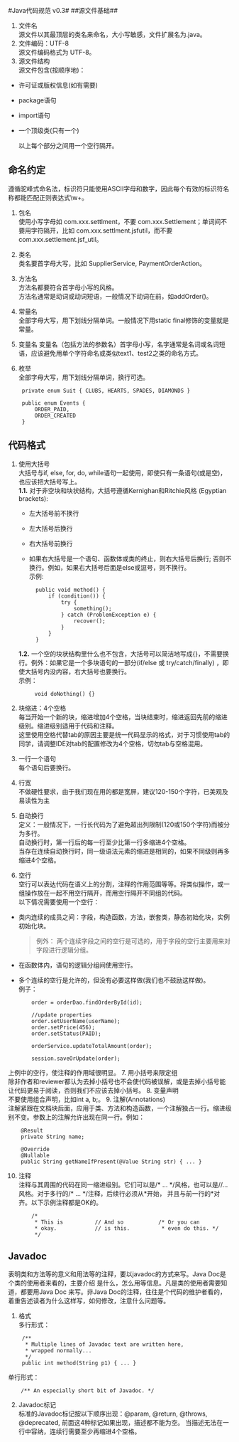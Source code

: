 #Java代码规范  v0.3#
##源文件基础##
1. 文件名  
源文件以其最顶层的类名来命名，大小写敏感，文件扩展名为.java。
2. 文件编码：UTF-8  
源文件编码格式为 UTF-8。
3. 源文件结构  
	源文件包含(按顺序地)：
  - 许可证或版权信息(如有需要)
  - package语句
  - import语句
  - 一个顶级类(只有一个)  

	以上每个部分之间用一个空行隔开。
## 命名约定 ##
遵循驼峰式命名法，标识符只能使用ASCII字母和数字，因此每个有效的标识符名称都能匹配正则表达式\w+。

1. 包名  
使用小写字母如 com.xxx.settlment，不要 com.xxx.Settlement；单词间不要用字符隔开，比如 com.xxx.settlment.jsfutil，而不要com.xxx.settlement.jsf_util。
2. 类名  
类名要首字母大写，比如 SupplierService, PaymentOrderAction。
3. 方法名  
方法名都要符合首字母小写的风格。  
方法名通常是动词或动词短语，一般情况下动词在前，如addOrder()。  
4. 常量名  
全部字母大写，用下划线分隔单词。一般情况下用static final修饰的变量就是常量。
5. 变量名
变量名（包括方法的参数名）首字母小写，名字通常是名词或名词短语，应该避免用单个字符命名或类似text1、test2之类的命名方式。
6. 枚举  
全部字母大写，用下划线分隔单词，换行可选。

		private enum Suit { CLUBS, HEARTS, SPADES, DIAMONDS }

		public enum Events {
			ORDER_PAID,
			ORDER_CREATED
		}

## 代码格式 ##
1. 使用大括号  
大括号与if, else, for, do, while语句一起使用，即使只有一条语句(或是空)，也应该把大括号写上。  
	**1.1.** 对于非空块和块状结构，大括号遵循Kernighan和Ritchie风格 (Egyptian brackets):
	- 左大括号前不换行
	- 左大括号后换行
	- 右大括号前换行
	- 如果右大括号是一个语句、函数体或类的终止，则右大括号后换行; 否则不换行。例如，如果右大括号后面是else或逗号，则不换行。  
  示例:

            public void method() {
	        	if (condition()) {
					try {
	    				something();
	    			} catch (ProblemException e) {
	    				recover();
					}
				}
	    	}

	**1.2.** 一个空的块状结构里什么也不包含，大括号可以简洁地写成{}，不需要换行。例外：如果它是一个多块语句的一部分(if/else 或 try/catch/finally) ，即使大括号内没内容，右大括号也要换行。  
  示例：

            void doNothing() {}
        
2. 块缩进：4个空格  
每当开始一个新的块，缩进增加4个空格，当块结束时，缩进返回先前的缩进级别。缩进级别适用于代码和注释。  
这里使用空格代替tab的原因主要是统一代码显示的格式，对于习惯使用tab的同学，请调整IDE对tab的配置修改为4个空格，切勿tab与空格混用。
3. 一行一个语句  
每个语句后要换行。
4. 行宽  
不做硬性要求，由于我们现在用的都是宽屏，建议120-150个字符，已美观及易读性为主
5. 自动换行  
定义：一般情况下，一行长代码为了避免超出列限制(120或150个字符)而被分为多行。  
自动换行时，第一行后的每一行至少比第一行多缩进4个空格。  
当存在连续自动换行时，同一级语法元素的缩进是相同的，如果不同级则再多缩进4个空格。
6. 空行  
空行可以表达代码在语义上的分割，注释的作用范围等等。将类似操作，或一组操作放在一起不用空行隔开，而用空行隔开不同组的代码。  
以下情况需要使用一个空行：
  - 类内连续的成员之间：字段，构造函数，方法，嵌套类，静态初始化块，实例初始化块。
	> 例外： 两个连续字段之间的空行是可选的，用于字段的空行主要用来对字段进行逻辑分组。
  - 在函数体内，语句的逻辑分组间使用空行。
  - 多个连续的空行是允许的，但没有必要这样做(我们也不鼓励这样做)。  
  例子：

			order = orderDao.findOrderById(id);

			//update properties
			order.setUserName(userName);
			order.setPrice(456);
			order.setStatus(PAID);

			orderService.updateTotalAmount(order);

			session.saveOrUpdate(order);
上例中的空行，使注释的作用域很明显。
7. 用小括号来限定组  
除非作者和reviewer都认为去掉小括号也不会使代码被误解，或是去掉小括号能让代码更易于阅读，否则我们不应该去掉小括号。 
8. 变量声明  
不要使用组合声明，比如int a, b;。
9. 注解(Annotations)  
注解紧跟在文档块后面，应用于类、方法和构造函数，一个注解独占一行。缩进级别不变。参数上的注解允许出现在同一行。例如：

		@Result
		private String name;

		@Override
		@Nullable
		public String getNameIfPresent(@Value String str) { ... }
10. 注释  
注释与其周围的代码在同一缩进级别。它们可以是/\* \.\.\. \*/风格，也可以是//\.\.\.风格。对于多行的/\* \.\.\. \*/注释，后续行必须从\*开始， 并且与前一行的\*对齐。以下示例注释都是OK的。

			/*
			 * This is          // And so           /* Or you can
 			 * okay.            // is this.          * even do this. */
 			 */
## Javadoc ##
表明类和方法等的意义和用法等的注释，要以javadoc的方式来写。Java Doc是个类的使用者来看的，主要介绍 是什么，怎么用等信息。凡是类的使用者需要知道，都要用Java Doc 来写。非Java Doc的注释，往往是个代码的维护者看的，着重告述读者为什么这样写，如何修改，注意什么问题等。

1. 格式  
多行形式：

		/**
 		 * Multiple lines of Javadoc text are written here,
 		 * wrapped normally...
 		 */
		public int method(String p1) { ... }
单行形式：

		/** An especially short bit of Javadoc. */
2. Javadoc标记  
标准的Javadoc标记按以下顺序出现：@param, @return, @throws, @deprecated, 前面这4种标记如果出现，描述都不能为空。 当描述无法在一行中容纳，连续行需要至少再缩进4个空格。